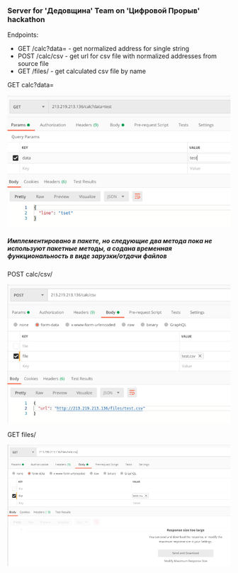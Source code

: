 ### Server for 'Дедовщина' Team on 'Цифровой Прорыв' hackathon

Endpoints:

- GET /calc?data=<linewithtext> - get normalized address for single string 
- POST /calc/csv - get url for csv file with normalized addresses from source file
- GET /files/<filename> - get calculated csv file by name

GET calc?data=<linewithtext>

![Alt text](imgs/calc.png?raw=true "calc")

##### Имплементировано в пакете, но следующие два метода пока не используют пакетные методы, а содана временная функциональность в виде зарузки/отдачи файлов

POST calc/csv/

![Alt text](imgs/calc-csv.png?raw=true "calc/csv")

GET files/<filename>

![Alt text](imgs/files.png?raw=true "files")

